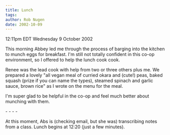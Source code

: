 ```yaml
---
title: Lunch
tags: 
author: Rob Nugen
date: 2002-10-09
---
```


<p class=date>12:11pm EDT Wednesday 9 October 2002</p>

<p>This morning Abbey led me through the process of barging into the
kitchen to munch eggs for breakfast.  I'm still not totally confident
in this co-op environment, so I offered to help the lunch cook
cook.</p>

<p>Renee was the lead cook with help from two or three others plus me.
We prepared a lovely "all vegan meal of curried okara and (cute!)
peas, baked squash (prize if you can name the types), steamed spinach
and garlic sauce, brown rice" as I wrote on the menu for the meal.</p>

<p>I'm super glad to be helpful in the co-op and feel much better
about munching with them.</p>

<p>- - - -</p>

<p>At this moment, Abs is (checking email, but she was) transcribing
notes from a class.  Lunch begins at 12:20 (just a few minutes).</p>

